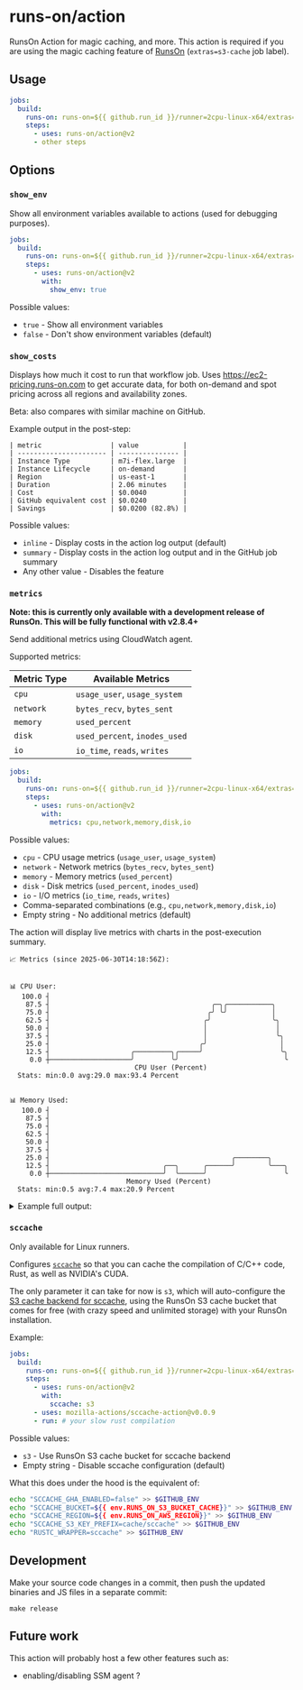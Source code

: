 # runs-on/action

RunsOn Action for magic caching, and more. This action is required if you are using the magic caching feature of [RunsOn](https://runs-on.com) (`extras=s3-cache` job label).

## Usage

```yaml
jobs:
  build:
    runs-on: runs-on=${{ github.run_id }}/runner=2cpu-linux-x64/extras=s3-cache
    steps:
      - uses: runs-on/action@v2
      - other steps
```

## Options

### `show_env`

Show all environment variables available to actions (used for debugging purposes).

```yaml
jobs:
  build:
    runs-on: runs-on=${{ github.run_id }}/runner=2cpu-linux-x64/extras=s3-cache
    steps:
      - uses: runs-on/action@v2
        with:
          show_env: true
```

Possible values:

* `true` - Show all environment variables
* `false` - Don't show environment variables (default)

### `show_costs`

Displays how much it cost to run that workflow job. Uses https://ec2-pricing.runs-on.com to get accurate data, for both on-demand and spot pricing across all regions and availability zones.

Beta: also compares with similar machine on GitHub.

Example output in the post-step:

```
| metric                 | value           |
| ---------------------- | --------------- |
| Instance Type          | m7i-flex.large  |
| Instance Lifecycle     | on-demand       |
| Region                 | us-east-1       |
| Duration               | 2.06 minutes    |
| Cost                   | $0.0040         |
| GitHub equivalent cost | $0.0240         |
| Savings                | $0.0200 (82.8%) |
```

Possible values:

* `inline` - Display costs in the action log output (default)
* `summary` - Display costs in the action log output and in the GitHub job summary
* Any other value - Disables the feature

### `metrics`

**Note: this is currently only available with a development release of RunsOn. This will be fully functional with v2.8.4+**

Send additional metrics using CloudWatch agent.

Supported metrics:

| Metric Type | Available Metrics |
|------------|------------------|
| `cpu` | `usage_user`, `usage_system` |
| `network` | `bytes_recv`, `bytes_sent` |
| `memory` | `used_percent` |
| `disk` | `used_percent`, `inodes_used` |
| `io` | `io_time`, `reads`, `writes` |

```yaml
jobs:
  build:
    runs-on: runs-on=${{ github.run_id }}/runner=2cpu-linux-x64/extras=s3-cache
    steps:
      - uses: runs-on/action@v2
        with:
          metrics: cpu,network,memory,disk,io
```

Possible values:

* `cpu` - CPU usage metrics (`usage_user`, `usage_system`)
* `network` - Network metrics (`bytes_recv`, `bytes_sent`)
* `memory` - Memory metrics (`used_percent`)
* `disk` - Disk metrics (`used_percent`, `inodes_used`)
* `io` - I/O metrics (`io_time`, `reads`, `writes`)
* Comma-separated combinations (e.g., `cpu,network,memory,disk,io`)
* Empty string - No additional metrics (default)

The action will display live metrics with charts in the post-execution summary.

```
📈 Metrics (since 2025-06-30T14:18:56Z):


📊 CPU User:
   100.0 ┤
    87.5 ┤                                        ╭─╮╭───────────╮
    75.0 ┤                                       ╭╯ ╰╯           │
    62.5 ┤                                      ╭╯               ╰╮
    50.0 ┤                                      │                 │
    37.5 ┤                                      │                 ╰╮
    25.0 ┤                                     ╭╯                  │
    12.5 ┤                    ╭─────────╮╭─────╯                   ╰╮
     0.0 ┼────────────────────╯         ╰╯                          ╰
                               CPU User (Percent)
  Stats: min:0.0 avg:29.0 max:93.4 Percent


📊 Memory Used:
   100.0 ┤
    87.5 ┤
    75.0 ┤
    62.5 ┤
    50.0 ┤
    37.5 ┤
    25.0 ┤                                             ╭────────╮
    12.5 ┤                            ╭──╮      ╭──────╯        ╰───╮
     0.0 ┼────────────────────────────╯  ╰──────╯                   ╰
                             Memory Used (Percent)
  Stats: min:0.5 avg:7.4 max:20.9 Percent
```

<details>
<summary>Example full output:</summary>

```
📈 Metrics (since 2025-06-30T14:18:56Z):


📊 CPU User:
   100.0 ┤
    87.5 ┤                                        ╭─╮╭───────────╮
    75.0 ┤                                       ╭╯ ╰╯           │
    62.5 ┤                                      ╭╯               ╰╮
    50.0 ┤                                      │                 │
    37.5 ┤                                      │                 ╰╮
    25.0 ┤                                     ╭╯                  │
    12.5 ┤                    ╭─────────╮╭─────╯                   ╰╮
     0.0 ┼────────────────────╯         ╰╯                          ╰
                               CPU User (Percent)
  Stats: min:0.0 avg:29.0 max:93.4 Percent



📊 CPU System:
   100.0 ┤
    87.5 ┤
    75.0 ┤
    62.5 ┤
    50.0 ┤
    37.5 ┤
    25.0 ┤                                     ╭──╮
    12.5 ┤                                    ╭╯  ╰──────────────╮
     0.0 ┼────────────────────────────────────╯                  ╰───
                              CPU System (Percent)
  Stats: min:0.2 avg:5.0 max:33.7 Percent



📊 Memory Used:
   100.0 ┤
    87.5 ┤
    75.0 ┤
    62.5 ┤
    50.0 ┤
    37.5 ┤
    25.0 ┤                                             ╭────────╮
    12.5 ┤                            ╭──╮      ╭──────╯        ╰───╮
     0.0 ┼────────────────────────────╯  ╰──────╯                   ╰
                             Memory Used (Percent)
  Stats: min:0.5 avg:7.4 max:20.9 Percent



📊 Disk Used:
   100.0 ┤
    87.5 ┤
    75.0 ┤            ╭──────────────────────────────────────────────
    62.5 ┤         ╭──╯
    50.0 ┤   ╭─────╯
    37.5 ┼───╯
    25.0 ┤
    12.5 ┤
     0.0 ┤
                              Disk Used (Percent)
  Stats: min:35.6 avg:68.7 max:75.8 Percent



📊 Disk Inodes Used:
   481238 ┤           ╭───────────────────────────────────────────────
   450852 ┤          ╭╯
   420466 ┤          │
   390080 ┤         ╭╯
   359694 ┤         │
   329307 ┤        ╭╯
   298921 ┤       ╭╯
   268535 ┤   ╭───╯
   238149 ┼───╯
                            Disk Inodes Used (Inodes)
  Stats: min:238149.0 avg:440393.1 max:481238.0 Inodes



📊 Disk IO Time:
   10000 ┤             ╭─╮
    8750 ┤   ╭╮       ╭╯ ╰╮
    7500 ┤   ││      ╭╯   │
    6251 ┤   ││      │    │
    5001 ┤  ╭╯╰╮ ╭╮ ╭╯    │
    3751 ┤  │  │ ││ │     ╰╮
    2502 ┤  │  │╭╯╰─╯      │
    1252 ┤ ╭╯  ╰╯          ╰╮                ╭──╮
       2 ┼─╯                ╰────────────────╯  ╰────────────────────
                               Disk IO Time (ms)
  Stats: min:1.0 avg:1581.3 max:10000.0 ms



📊 Disk Reads:
   1472 ┤   ╭╮
   1288 ┤   ││
   1104 ┤   ││
    920 ┤  ╭╯│
    736 ┤  │ ╰╮
    552 ┤  │  │
    368 ┤  │  │         ╭─╮
    184 ┤ ╭╯  ╰╮       ╭╯ ╰─╮
      0 ┼─╯    ╰───────╯    ╰───────────────────────────────────────
                              Disk Reads (Ops/s)
  Stats: min:0.0 avg:81.8 max:1519.0 Ops/s



📊 Disk Writes:
   18816 ┤            ╭─╮
   16465 ┤         ╭──╯ ╰╮
   14113 ┤        ╭╯     ╰╮
   11762 ┤   ╭╮  ╭╯       │
    9411 ┤   ││  │        │
    7059 ┤  ╭╯╰╮╭╯        ╰╮
    4708 ┤  │  ││          │
    2356 ┤ ╭╯  ╰╯          │                ╭───╮
       5 ┼─╯               ╰────────────────╯   ╰────────────────────
                              Disk Writes (Ops/s)
  Stats: min:4.0 avg:3373.4 max:19192.0 Ops/s



📊 Network Received:
   934237025 ┤ ╭╮
   817458485 ┤ ││     ╭─╮
   700679945 ┤ ││    ╭╯ │
   583901406 ┤╭╯│    │  │
   467122866 ┤│ ╰╮   │  │
   350344327 ┤│  │  ╭╯  ╰╮
   233565787 ┼╯  │  │    │
   116787247 ┤   │  │    │
        8708 ┤   ╰──╯    ╰───────────────────────────────────────────────
                                Network Received (Bytes)
  Stats: min:8707.0 avg:91377905.1 max:950344235.0 Bytes



📊 Network Sent:
   1866827 ┼╮
   1634232 ┤│
   1401638 ┤╰╮
   1169043 ┤ │
    936449 ┤ ╰╮
    703854 ┤  │    ╭──╮
    471259 ┤  ╰╮  ╭╯  │
    238665 ┤   │  │   ╰╮                        ╭╮
      6070 ┤   ╰──╯    ╰────────────────────────╯╰─────────────────────
                                Network Sent (Bytes)
  Stats: min:6068.0 avg:159559.6 max:1866827.0 Bytes
```
</details>

### `sccache`

Only available for Linux runners.

Configures [`sccache`](https://github.com/mozilla/sccache) so that you can cache the compilation of C/C++ code, Rust, as well as NVIDIA's CUDA.

The only parameter it can take for now is `s3`, which will auto-configure the [S3 cache backend for sccache](https://github.com/mozilla/sccache/blob/main/docs/S3.md), using the RunsOn S3 cache bucket that comes for free (with crazy speed and unlimited storage) with your RunsOn installation.

Example:

```yaml
jobs:
  build:
    runs-on: runs-on=${{ github.run_id }}/runner=2cpu-linux-x64/extras=s3-cache
    steps:
      - uses: runs-on/action@v2
        with:
          sccache: s3
      - uses: mozilla-actions/sccache-action@v0.0.9
      - run: # your slow rust compilation
```

Possible values:

* `s3` - Use RunsOn S3 cache bucket for sccache backend
* Empty string - Disable sccache configuration (default)

What this does under the hood is the equivalent of:

```bash
echo "SCCACHE_GHA_ENABLED=false" >> $GITHUB_ENV
echo "SCCACHE_BUCKET=${{ env.RUNS_ON_S3_BUCKET_CACHE}}" >> $GITHUB_ENV
echo "SCCACHE_REGION=${{ env.RUNS_ON_AWS_REGION}}" >> $GITHUB_ENV
echo "SCCACHE_S3_KEY_PREFIX=cache/sccache" >> $GITHUB_ENV
echo "RUSTC_WRAPPER=sccache" >> $GITHUB_ENV
```

## Development

Make your source code changes in a commit, then push the updated binaries and JS files in a separate commit:

```
make release
```

## Future work

This action will probably host a few other features such as:

- enabling/disabling SSM agent ?